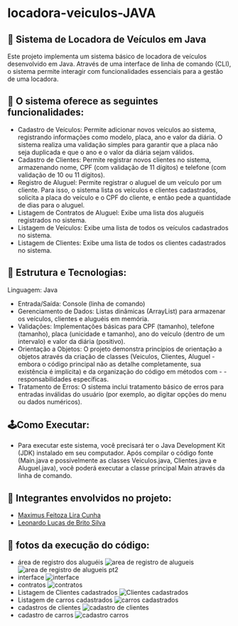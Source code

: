 # locadora-veiculos-JAVA 

## 🚗 Sistema de Locadora de Veículos em Java
Este projeto implementa um sistema básico de locadora de veículos desenvolvido em Java. Através de uma interface de linha de comando (CLI), o sistema permite interagir com funcionalidades essenciais para a gestão de uma locadora.

## 🔎 O sistema oferece as seguintes funcionalidades:

- Cadastro de Veículos: Permite adicionar novos veículos ao sistema, registrando informações como modelo, placa, ano e valor da diária. O sistema realiza uma validação simples para garantir que a placa não seja duplicada e que o ano e o valor da diária sejam válidos.
- Cadastro de Clientes: Permite registrar novos clientes no sistema, armazenando nome, CPF (com validação de 11 dígitos) e telefone (com validação de 10 ou 11 dígitos).
- Registro de Aluguel: Permite registrar o aluguel de um veículo por um cliente. Para isso, o sistema lista os veículos e clientes cadastrados, solicita a placa do veículo e o CPF do cliente, e então pede a quantidade de dias para o aluguel.
- Listagem de Contratos de Aluguel: Exibe uma lista dos aluguéis registrados no sistema.
- Listagem de Veículos: Exibe uma lista de todos os veículos cadastrados no sistema.
- Listagem de Clientes: Exibe uma lista de todos os clientes cadastrados no sistema.
## 🚀 Estrutura e Tecnologias:

Linguagem: Java
- Entrada/Saída: Console (linha de comando)
- Gerenciamento de Dados: Listas dinâmicas (ArrayList) para armazenar os veículos, clientes e aluguéis em memória.
- Validações: Implementações básicas para CPF (tamanho), telefone (tamanho), placa (unicidade e tamanho), ano do veículo (dentro de um intervalo) e valor da diária (positivo).
- Orientação a Objetos: O projeto demonstra princípios de orientação a objetos através da criação de classes (Veiculos, Clientes, Aluguel - embora o código principal não as detalhe completamente, sua existência é implícita) e da organização do código em métodos com - - responsabilidades específicas.
- Tratamento de Erros: O sistema inclui tratamento básico de erros para entradas inválidas do usuário (por exemplo, ao digitar opções do menu ou dados numéricos).
## 🕹️Como Executar:

- Para executar este sistema, você precisará ter o Java Development Kit (JDK) instalado em seu computador. Após compilar o código fonte (Main.java e possivelmente as classes Veiculos.java, Clientes.java e Aluguel.java), você poderá executar a classe principal Main através da linha de comando.

## 📌 Integrantes envolvidos no projeto:

 - [Maximus Feitoza Lira Cunha](https://github.com/MaxFeitoza)
 - [Leonardo Lucas de Brito Silva](https://github.com/leonardolucasbs)
 
## 📌 fotos da execução do código:
- área de registro dos aluguéis
![area de registro de alugueis](https://github.com/user-attachments/assets/9feb1768-b059-4db6-b9ca-2da401f314b0)
![area de registro de alugueis pt2](https://github.com/user-attachments/assets/14406fd0-6242-446b-bd0e-1000b1de01f7)
- interface
![interface](https://github.com/user-attachments/assets/a8f840c4-ce80-4123-9688-95b52cd7621c)
- contratos
![contratos](https://github.com/user-attachments/assets/2a4b0917-70d3-4df3-87c9-6f4db2187ef5)
- Listagem de Clientes cadastrados
![Clientes cadastrados](https://github.com/user-attachments/assets/228c7d01-ea96-4bed-9c8e-6d2cd85d6d13)
- Listagem de carros cadastrados
![carros cadastrados](https://github.com/user-attachments/assets/b1e8db90-df5b-4620-8273-1e9864fab022)
- cadastros de clientes
![cadastro de clientes](https://github.com/user-attachments/assets/ff532092-fe3a-406b-b4bc-f7b81a478f6c)
- cadastro de carros
![cadastro carros](https://github.com/user-attachments/assets/b62ef998-48c9-4740-aee4-9797a8d814c7)
